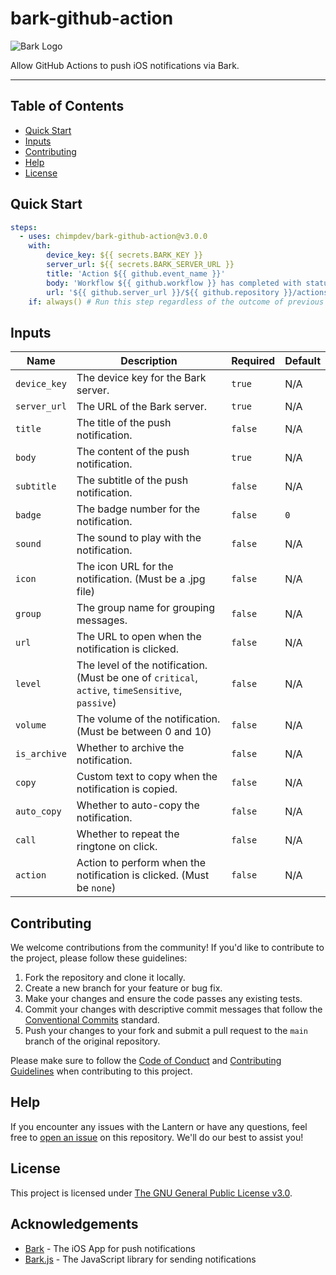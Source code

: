 # bark-github-action

![Bark Logo](https://i.imgur.com/xcs8YFq.png)

Allow GitHub Actions to push iOS notifications via Bark.

---

## Table of Contents
- [Quick Start](#quick-start)
- [Inputs](#inputs)
- [Contributing](#contributing)
- [Help](#help)
- [License](#license)

## Quick Start

```yaml
steps:
  - uses: chimpdev/bark-github-action@v3.0.0
    with:
        device_key: ${{ secrets.BARK_KEY }}
        server_url: ${{ secrets.BARK_SERVER_URL }}
        title: 'Action ${{ github.event_name }}'
        body: 'Workflow ${{ github.workflow }} has completed with status ${{ job.status }}.'
        url: '${{ github.server_url }}/${{ github.repository }}/actions/runs/${{ github.run_id }}'
    if: always() # Run this step regardless of the outcome of previous steps
```

## Inputs
| Name | Description | Required | Default |
| --- | --- | --- | --- |
| `device_key` | The device key for the Bark server. | `true` | N/A |
| `server_url` | The URL of the Bark server. | `true` | N/A |
| `title` | The title of the push notification. | `false` | N/A |
| `body` | The content of the push notification. | `true` | N/A |
| `subtitle` | The subtitle of the push notification. | `false` | N/A |
| `badge` | The badge number for the notification. | `false` | `0` |
| `sound` | The sound to play with the notification. | `false` | N/A |
| `icon` | The icon URL for the notification. (Must be a .jpg file) | `false` | N/A |
| `group` | The group name for grouping messages. | `false` | N/A |
| `url` | The URL to open when the notification is clicked. | `false` | N/A |
| `level` | The level of the notification. (Must be one of `critical`, `active`, `timeSensitive`, `passive`) | `false` | N/A |
| `volume` | The volume of the notification. (Must be between 0 and 10) | `false` | N/A |
| `is_archive` | Whether to archive the notification. | `false` | N/A |
| `copy` | Custom text to copy when the notification is copied. | `false` | N/A |
| `auto_copy` | Whether to auto-copy the notification. | `false` | N/A |
| `call` | Whether to repeat the ringtone on click. | `false` | N/A |
| `action` | Action to perform when the notification is clicked. (Must be `none`) | `false` | N/A |

## Contributing

We welcome contributions from the community! If you'd like to contribute to the project, please follow these guidelines:

1. Fork the repository and clone it locally.
2. Create a new branch for your feature or bug fix.
3. Make your changes and ensure the code passes any existing tests.
4. Commit your changes with descriptive commit messages that follow the [Conventional Commits](https://www.conventionalcommits.org/en/v1.0.0/) standard.
5. Push your changes to your fork and submit a pull request to the `main` branch of the original repository.

Please make sure to follow the [Code of Conduct](.github/CODE_OF_CONDUCT.md) and [Contributing Guidelines](.github/CONTRIBUTING.md) when contributing to this project.

## Help

If you encounter any issues with the Lantern or have any questions, feel free to [open an issue](https://github.com/chimpdev/bark.js/issues) on this repository. We'll do our best to assist you!

## License

This project is licensed under [The GNU General Public License v3.0](LICENSE).

## Acknowledgements

- [Bark](https://github.com/Finb/bark) - The iOS App for push notifications
- [Bark.js](https://github.com/chimpdev/bark.js) - The JavaScript library for sending notifications